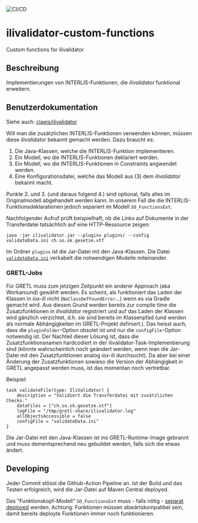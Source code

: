 ![CI/CD](https://github.com/sogis/ilivalidator-custom-functions/workflows/CI/CD/badge.svg)

# ilivalidator-custom-functions
Custom functions for ilivalidator

## Beschreibung
Implementierungen von INTERLIS-Funktionen, die _ilivalidator_ funktional erweitern. 

## Benutzerdokumentation
Siehe auch: [claeis/ilivalidator](https://github.com/claeis/ilivalidator/blob/master/docs/ilivalidator.rst)

Will man die zusätzlichen INTERLIS-Funktionen verwenden können, müssen diese _ilivalidator_ bekannt gemacht werden. Dazu braucht es:

1. Die Java-Klassen, welche die INTERLIS-Funktion implementieren.
2. Ein Modell, wo die INTERLIS-Funktionen deklariert werden.
3. Ein Modell, wo die INTERLIS-Funktionen in Constraints angwendet werden.
4. Eine Konfigurationsdatei, welche das Modell aus (3) dem _ilivalidator_ bekannt macht.

Punkte 2. und 3. (und daraus folgend 4.) sind optional, falls alles im Originalmodell abgehandelt werden kann. In unserem Fall die die INTERLIS-Funktionsdeklarationen jedoch separiert im Modell `SO_FunctionsExt`.

Nachfolgender Aufruf prüft beispielhaft, ob die Links auf Dokumente in der Transferdatei tatsächlich auf eine HTTP-Ressource zeigen:

```
java -jar ilivalidator.jar --plugins plugins/ --config validateData.ini ch.so.sk.gesetze.xtf
```

Im Ordner `plugins` ist die Jar-Datei mit den Java-Klassen. Die Datei [`validateData.ini`](./src/test/data/validateData.ini) verkabelt die notwendigen Modelle miteinander.

### GRETL-Jobs
Für GRETL muss zum jetzigen Zeitpunkt ein anderer Approach (aka Workaround) gewählt werden. Es scheint, als funktioniert das Laden der Klassen in _iox-ili_ nicht (`NoClassDefFoundError`...) wenn es via Gradle gemacht wird. Aus diesem Grund werden bereits zur compile time die Zusatzfunktionen in _ilivalidator_ registriert und auf das Laden der Klassen wird gänzlich verzichtet, d.h. sie sind bereits im Klassenpfad (und werden als normale Abhängigkeiten im GRETL-Projekt definiert.). Das heisst auch, dass die `pluginFolder`-Option obsolet ist und nur die `configFile`-Option notwendig ist. Der Nachteil dieser Lösung ist, dass die Zusatzfunktionsnamen hardcodiert in der ilivalidator-Task-Implementierung sind (könnte wahrscheinlich noch geändert werden, wenn man die Jar-Datei mit den Zusatzfunktionen analog _iox-ili_ durchsucht). Da aber bei einer Änderung der Zusatzfunktionen sowieso die Version der Abhängigkeit in GRETL angepasst werden muss, ist das momentan noch vertretbar.

Beispiel:

```
task validateFile(type: IliValidator) {
    description = "Validiert die Transferdatei mit zusätzlichen Checks."
    dataFiles = ["ch.so.sk.gesetze.xtf"]
    logFile = "/tmp/gretl-share/ilivalidator.log"
    allObjectsAccessible = false
    configFile = "validateData.ini"
}
```

Die Jar-Datei mit den Java-Klassen ist ins GRETL-Runtime-Image gebrannt und muss dementsprechend neu gebuildet werden, falls sich die etwas ändert. 

## Developing
Jeder Commit stösst die Github-Action Pipeline an. Ist der Build und das Testen erfolgreich, wird die Jar-Datei auf Maven Central deployed.

Das "Funktionskopf-Modell" `SO_FunctionsExt` muss - falls nötig - [separat deployed](https://github.com/sogis/sogis-interlis-repository) werden. Achtung: Funktionen müssen abwärtskompatibel sein, damit bereits deployte Funktionen immer noch funktionieren.

